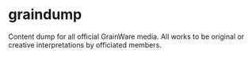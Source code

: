 # graindump
Content dump for all official GrainWare media. All works to be original or creative interpretations by officiated members.

